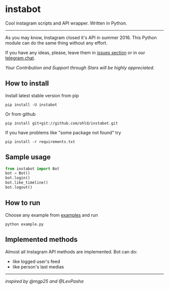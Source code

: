 # instabot
Cool instagram scripts and API wrapper. Written in Python.
___
As you may know, Instagram closed it's API in summer 2016. This Python module can do the same thing without any effort.

If you have any ideas, please, leave them in [issues section](https://github.com/ohld/instabot/issues) or in our [telegram chat](https://t.me/joinchat/AAAAAAuPofDcEgHBSysAGg).

*Your Contribution and Support through Stars will be highly appreciated.*

## How to install

Install latest stable version from pip

```
pip install -U instabot
```

Or from github

```
pip install git+git://github.com/ohld/instabot.git
```

If you have problems like "some package not found" try
```
pip install -r requirements.txt
```

## Sample usage

```python
from instabot import Bot
bot = Bot()
bot.login()
bot.like_timeline()
bot.logout()
```

## How to run
Choose any example from [examples](https://github.com/ohld/instabot/tree/master/examples) and run
```
python example.py
```

## Implemented methods

Almost all Instagram API methods are implemented.
Bot can do:

  * like logged user's feed
  * like person's last medias


___
_inspired by @mgp25 and @LevPasha_
